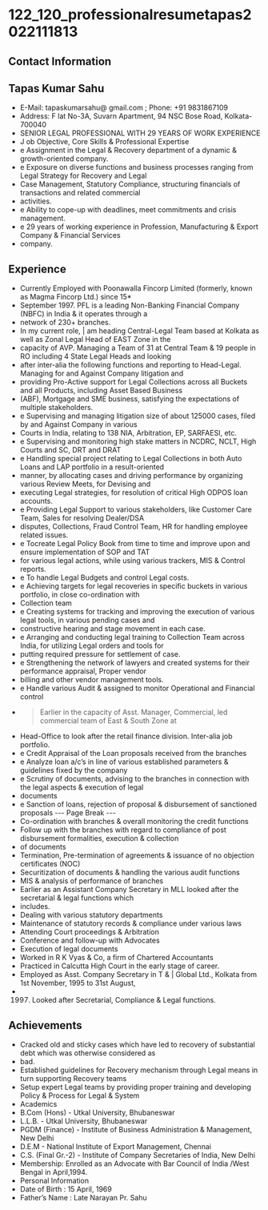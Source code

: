 # 122_120_professionalresumetapas2022111813

## Contact Information



## Tapas Kumar Sahu

* E-Mail: tapaskumarsahu@ gmail.com ; Phone: +91 9831867109
* Address: F lat No-3A, Suvarn Apartment, 94 NSC Bose Road, Kolkata- 700040
* SENIOR LEGAL PROFESSIONAL WITH 29 YEARS OF WORK EXPERIENCE
* J ob Objective, Core Skills & Professional Expertise
* e Assignment in the Legal & Recovery department of a dynamic & growth-oriented company.
* e Exposure on diverse functions and business processes ranging from Legal Strategy for Recovery and Legal
* Case Management, Statutory Compliance, structuring financials of transactions and related commercial
* activities.
* e Ability to cope-up with deadlines, meet commitments and crisis management.
* e 29 years of working experience in Profession, Manufacturing & Export Company & Financial Services
* company.


## Experience

* Currently Employed with Poonawalla Fincorp Limited (formerly, known as Magma Fincorp Ltd.) since 15*
* September 1997. PFL is a leading Non-Banking Financial Company (NBFC) in India & it operates through a
* network of 230+ branches.
* In my current role, | am heading Central-Legal Team based at Kolkata as well as Zonal Legal Head of EAST Zone in the
* capacity of AVP. Managing a Team of 31 at Central Team & 19 people in RO including 4 State Legal Heads and looking
* after inter-alia the following functions and reporting to Head-Legal. Managing for and Against Company litigation and
* providing Pro-Active support for Legal Collections across all Buckets and all Products, including Asset Based Business
* (ABF), Mortgage and SME business, satisfying the expectations of multiple stakeholders.
* e Supervising and managing litigation size of about 125000 cases, filed by and Against Company in various
* Courts in India, relating to 138 NIA, Arbitration, EP, SARFAESI, etc.
* e Supervising and monitoring high stake matters in NCDRC, NCLT, High Courts and SC, DRT and DRAT
* e Handling special project relating to Legal Collections in both Auto Loans and LAP portfolio in a result-oriented
* manner, by allocating cases and driving performance by organizing various Review Meets, for Devising and
* executing Legal strategies, for resolution of critical High ODPOS loan accounts.
* e Providing Legal Support to various stakeholders, like Customer Care Team, Sales for resolving Dealer/DSA
* disputes, Collections, Fraud Control Team, HR for handling employee related issues.
* e Tocreate Legal Policy Book from time to time and improve upon and ensure implementation of SOP and TAT
* for various legal actions, while using various trackers, MIS & Control reports.
* e To handle Legal Budgets and control Legal costs.
* e Achieving targets for legal recoveries in specific buckets in various portfolio, in close co-ordination with
* Collection team
* e Creating systems for tracking and improving the execution of various legal tools, in various pending cases and
* constructive hearing and stage movement in each case.
* e Arranging and conducting legal training to Collection Team across India, for utilizing Legal orders and tools for
* putting required pressure for settlement of case.
* e Strengthening the network of lawyers and created systems for their performance appraisal, Proper vendor
* billing and other vendor management tools.
* e Handle various Audit & assigned to monitor Operational and Financial control
* > Earlier in the capacity of Asst. Manager, Commercial, led commercial team of East & South Zone at
* Head-Office to look after the retail finance division. Inter-alia job portfolio.
* e Credit Appraisal of the Loan proposals received from the branches
* e Analyze loan a/c’s in line of various established parameters & guidelines fixed by the company
* e Scrutiny of documents, advising to the branches in connection with the legal aspects & execution of legal
* documents
* e Sanction of loans, rejection of proposal & disbursement of sanctioned proposals
--- Page Break ---
* Co-ordination with branches & overall monitoring the credit functions
* Follow up with the branches with regard to compliance of post disbursement formalities, execution & collection
* of documents
* Termination, Pre-termination of agreements & issuance of no objection certificates (NOC)
* Securitization of documents & handling the various audit functions
* MIS & analysis of performance of branches
* Earlier as an Assistant Company Secretary in MLL looked after the secretarial & legal functions which
* includes.
* Dealing with various statutory departments
* Maintenance of statutory records & compliance under various laws
* Attending Court proceedings & Arbitration
* Conference and follow-up with Advocates
* Execution of legal documents
* Worked in R K Vyas & Co, a firm of Chartered Accountants
* Practiced in Calcutta High Court in the early stage of career.
* Employed as Asst. Company Secretary in T & | Global Ltd., Kolkata from 1st November, 1995 to 31st August,
* 1997. Looked after Secretarial, Compliance & Legal functions.


## Achievements

* Cracked old and sticky cases which have led to recovery of substantial debt which was otherwise considered as
* bad.
* Established guidelines for Recovery mechanism through Legal means in turn supporting Recovery teams
* Setup expert Legal teams by providing proper training and developing Policy & Process for Legal & System
* Academics
* B.Com (Hons) - Utkal University, Bhubaneswar
* L.L.B. - Utkal University, Bhubaneswar
* PGDM (Finance) - Institute of Business Administration & Management, New Delhi
* D.E.M - National Institute of Export Management, Chennai
* C.S. (Final Gr.-2) - Institute of Company Secretaries of India, New Delhi
* Membership: Enrolled as an Advocate with Bar Council of India /West Bengal in April,1994.
* Personal Information
* Date of Birth : 15 April, 1969
* Father’s Name : Late Narayan Pr. Sahu

